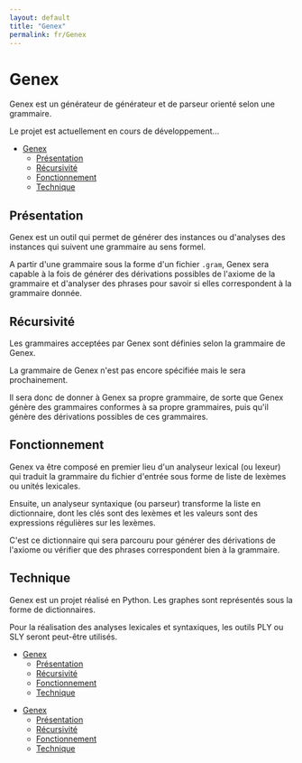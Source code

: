 ```yaml
---
layout: default
title: "Genex"
permalink: fr/Genex
---
```


# Genex
Genex est un générateur de générateur et de parseur orienté selon une grammaire.

Le projet est actuellement en cours de développement...

* [Genex](#genex)
    * [Présentation](#présentation)
    * [Récursivité](#récursivité)
    * [Fonctionnement](#fonctionnement)
    * [Technique](#technique)

<!-- table of contents created by Adrian Bonnet, see https://github.com/Relex12/Markdown-Table-of-Contents for more -->

## Présentation

Genex est un outil qui permet de générer des instances ou d'analyses des instances qui suivent une grammaire au sens formel.

A partir d'une grammaire sous la forme d'un fichier `.gram`, Genex sera capable à la fois de générer des dérivations possibles de l'axiome de la grammaire et d'analyser des phrases pour savoir si elles correspondent à la grammaire donnée.

## Récursivité

Les grammaires acceptées par Genex sont définies selon la grammaire de Genex.

La grammaire de Genex n'est pas encore spécifiée mais le sera prochainement.

Il sera donc de donner à Genex sa propre grammaire, de sorte que Genex génère des grammaires conformes à sa propre grammaires, puis qu'il génère des dérivations possibles de ces grammaires.

## Fonctionnement

Genex va être composé en premier lieu d'un analyseur lexical (ou lexeur) qui traduit la grammaire du fichier d'entrée sous forme de liste de lexèmes ou unités lexicales.

Ensuite, un analyseur syntaxique (ou parseur) transforme la liste en dictionnaire, dont les clés sont des lexèmes et les valeurs sont des expressions régulières sur les lexèmes.

C'est ce dictionnaire qui sera parcouru pour générer des dérivations de l'axiome ou vérifier que des phrases correspondent bien à la grammaire.

## Technique

Genex est un projet réalisé en Python. Les graphes sont représentés sous la forme de dictionnaires.

Pour la réalisation des analyses lexicales et syntaxiques, les outils PLY ou SLY seront peut-être utilisés.
* [Genex](#genex)
    * [Présentation](#présentation)
    * [Récursivité](#récursivité)
    * [Fonctionnement](#fonctionnement)
    * [Technique](#technique)

<!-- table of contents created by Adrian Bonnet, see https://github.com/Relex12/Markdown-Table-of-Contents for more -->
* [Genex](#genex)
    * [Présentation](#présentation)
    * [Récursivité](#récursivité)
    * [Fonctionnement](#fonctionnement)
    * [Technique](#technique)

<!-- table of contents created by Adrian Bonnet, see https://github.com/Relex12/Markdown-Table-of-Contents for more -->
